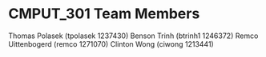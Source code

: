 CMPUT_301 Team Members
============
Thomas Polasek (tpolasek 1237430)
Benson Trinh (btrinh1 1246372)
Remco Uittenbogerd (remco 1271070)
Clinton Wong (ciwong 1213441)